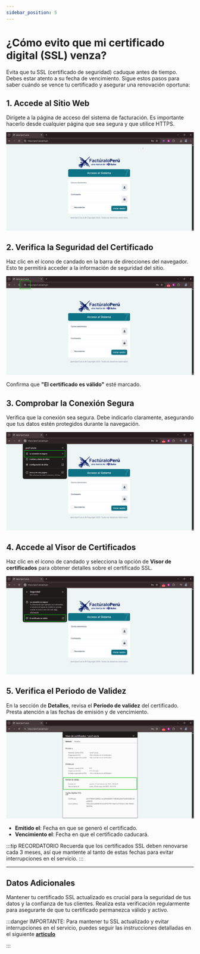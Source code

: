```yaml
---
sidebar_position: 5
---
```



# ¿Cómo evito que mi certificado digital (SSL) venza?

Evita que tu SSL (certificado de seguridad) caduque antes de tiempo. Debes estar atento a su fecha de vencimiento. Sigue estos pasos para saber cuándo se vence tu certificado y asegurar una renovación oportuna:  

## 1. Accede al Sitio Web  

Dirígete a la página de acceso del sistema de facturación. Es importante hacerlo desde cualquier página que sea segura y que utilice HTTPS.  

![Acceso al Sistema](img/login-1.png)  

## 2. Verifica la Seguridad del Certificado  

Haz clic en el ícono de candado en la barra de direcciones del navegador. Esto te permitirá acceder a la información de seguridad del sitio.  

![Certificado Válido](img/login-2.png)  

Confirma que **"El certificado es válido"** esté marcado.  

## 3. Comprobar la Conexión Segura  

Verifica que la conexión sea segura. Debe indicarlo claramente, asegurando que tus datos estén protegidos durante la navegación.  

![Conexión Segura](img/login-3.png)  

## 4. Accede al Visor de Certificados  

Haz clic en el ícono de candado y selecciona la opción de **Visor de certificados** para obtener detalles sobre el certificado SSL.  

![Visor de Certificados](img/login-4.png)  

## 5. Verifica el Periodo de Validez  

En la sección de **Detalles**, revisa el **Periodo de validez** del certificado. Presta atención a las fechas de emisión y de vencimiento.  

![Detalles del Certificado](img/login-5.png)  

- **Emitido el**: Fecha en que se generó el certificado.  
- **Vencimiento el**: Fecha en que el certificado caducará.  

:::tip RECORDATORIO
Recuerda que los certificados SSL deben renovarse cada 3 meses, así que mantente al tanto de estas fechas para evitar interrupciones en el servicio.
:::

---  

## Datos Adicionales

Mantener tu certificado SSL actualizado es crucial para la seguridad de tus datos y la confianza de tus clientes. Realiza esta verificación regularmente para asegurarte de que tu certificado permanezca válido y activo.  


:::danger IMPORTANTE:
Para mantener tu SSL actualizado y evitar interrupciones en el servicio, puedes seguir las instrucciones detalladas en el siguiente **[articulo](../Reseller/instalacion/04-Instalar-SSL.md)**

:::
